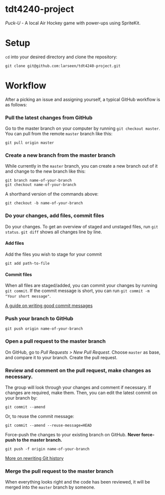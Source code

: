 # tdt4240-project
*Puck-U* - A local Air Hockey game with power-ups using SpriteKit.

# Setup
`cd` into your desired directory and clone the repository:

```
git clone git@github.com:larseen/tdt4240-project.git
```

# Workflow
After a picking an issue and assigning yourself, a typical GitHub workflow is as follows:

### Pull the latest changes from GitHub
Go to the master branch on your computer by running `git checkout master`. You can pull from the remote `master` branch like this:
```
git pull origin master
```
### Create a new branch from the master branch
While currently in the `master` branch, you can create a new branch out of it and change to the new branch like this:
```
git branch name-of-your-branch
git checkout name-of-your-branch
```
A shorthand version of the commands above:
```
git checkout -b name-of-your-branch
```

### Do your changes, add files, commit files
Do your changes. To get an overview of staged and unstaged files, run `git status`. 
`git diff` shows all changes line by line. 

#### Add files
Add the files you wish to stage for your commit
```
git add path-to-file
```
#### Commit files
When all files are staged/added, you can commit your changes by running `git commit`.
If the commit message is short, you can run `git commit -m "Your short message"`.

[A guide on writing good commit messages](http://chris.beams.io/posts/git-commit/)

### Push your branch to GitHub
```
git push origin name-of-your-branch
```

### Open a pull request to the master branch
On GitHub, go to *Pull Requests > New Pull Request*. Choose `master` as base, and compare it to your branch. Create the pull request.

### Review and comment on the pull request, make changes as necessary.
The group will look through your changes and comment if necessary. 
If changes are required, make them. Then, you can edit the latest commit on your branch by:
```
git commit --amend
```
Or, to reuse the commit message:
```
git commit --amend --reuse-message=HEAD
```

Force-push the changes to your existing branch on GitHub. **Never force-push to the master branch.**
```
git push -f origin name-of-your-branch
```

[More on rewriting Git history](https://www.atlassian.com/git/tutorials/rewriting-history/git-rebase)

### Merge the pull request to the master branch
When everything looks right and the code has been reviewed, it will be merged into the `master` branch by someone.
